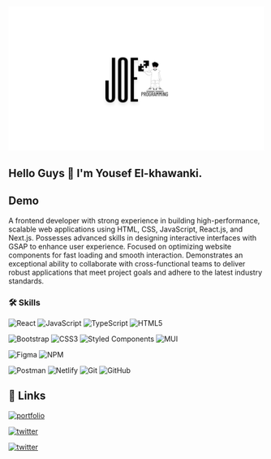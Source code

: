 
![Logo](./images/logo.png)


## Hello Guys 🫶 I'm Yousef El-khawanki.
## Demo

A frontend developer with strong experience in building high-performance, scalable web applications using HTML, CSS, JavaScript, React.js, and Next.js. Possesses advanced skills in designing interactive interfaces with GSAP to enhance user experience. Focused on optimizing website components for fast loading and smooth interaction. Demonstrates an exceptional ability to collaborate with cross-functional teams to deliver robust applications that meet project goals and adhere to the latest industry standards.


### 🛠 Skills

![React](https://img.shields.io/badge/react-%2320232a.svg?style=for-the-badge&logo=react&logoColor=%2361DAFB)
![JavaScript](https://img.shields.io/badge/javascript-%23323330.svg?style=for-the-badge&logo=javascript&logoColor=%23F7DF1E)
![TypeScript](https://img.shields.io/badge/typescript-%23007ACC.svg?style=for-the-badge&logo=typescript&logoColor=white)
![HTML5](https://img.shields.io/badge/html5-%23E34F26.svg?style=for-the-badge&logo=html5&logoColor=white)

![Bootstrap](https://img.shields.io/badge/bootstrap-%23563D7C.svg?style=for-the-badge&logo=bootstrap&logoColor=white)
![CSS3](https://img.shields.io/badge/css3-%231572B6.svg?style=for-the-badge&logo=css3&logoColor=white)
![Styled Components](https://img.shields.io/badge/styled--components-DB7093?style=for-the-badge&logo=styled-components&logoColor=white)
![MUI](https://img.shields.io/badge/MUI-%230081CB.svg?style=for-the-badge&logo=mui&logoColor=white)


![Figma](https://img.shields.io/badge/figma-%23F24E1E.svg?style=for-the-badge&logo=figma&logoColor=white)
![NPM](https://img.shields.io/badge/NPM-%23000000.svg?style=for-the-badge&logo=npm&logoColor=white)

![Postman](https://img.shields.io/badge/Postman-FF6C37?style=for-the-badge&logo=postman&logoColor=white)
![Netlify](https://img.shields.io/badge/netlify-%23000000.svg?style=for-the-badge&logo=netlify&logoColor=#00C7B7)
![Git](https://img.shields.io/badge/git-%23F05033.svg?style=for-the-badge&logo=git&logoColor=white)
![GitHub](https://img.shields.io/badge/github-%23121011.svg?style=for-the-badge&logo=github&logoColor=white)


## 🔗 Links

[![portfolio](https://img.shields.io/badge/portfolio-2a2a2a?style=for-the-badge&logo=linkedin&logoColor=white)](https://yousef-elkhawanki.vercel.app/)

[![twitter](https://img.shields.io/badge/linkedin-0a66c2?style=for-the-badge&logo=twitter&logoColor=white)](https://www.linkedin.com/in/yousef-elkhawanki-b51456219/)

[![twitter](https://img.shields.io/badge/youtube-ff0033?style=for-the-badge&logo=twitter&logoColor=white)](https://www.youtube.com/@JoeProgramming)

